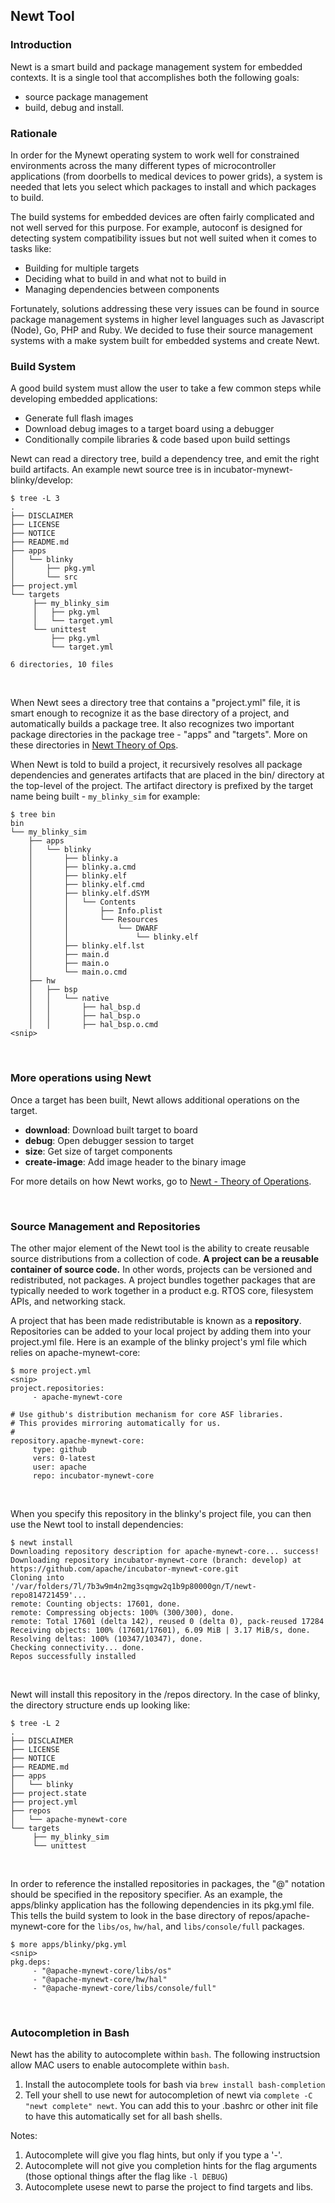 ## Newt Tool

### Introduction

Newt is a smart build and package management system for embedded contexts.  It is a single tool that accomplishes both the following goals:

* source package management 
* build, debug and install.

### Rationale

In order for the Mynewt operating system to work well for constrained environments across the many different types of microcontroller applications (from doorbells to medical devices to power grids), a system is needed that lets you select which packages to install and which packages to build.

The build systems for embedded devices are often fairly complicated and not well served for this purpose.  For example, autoconf is designed for detecting system compatibility issues but not well suited when it comes to tasks like:

* Building for multiple targets
* Deciding what to build in and what not to build in
* Managing dependencies between components

Fortunately, solutions addressing these very issues can be found in source package management systems in higher level languages such as Javascript 
(Node), Go, PHP and Ruby.  We decided to fuse their source management 
systems with a make system built for embedded systems and create Newt.

### Build System

A good build system must allow the user to take a few common steps while developing embedded applications:

* Generate full flash images
* Download debug images to a target board using a debugger
* Conditionally compile libraries & code based upon build settings

Newt can read a directory tree, build a dependency tree, and emit the right build artifacts.  An example newt source tree is in incubator-mynewt-blinky/develop:

```hl_lines="7 12"
$ tree -L 3 
.
├── DISCLAIMER
├── LICENSE
├── NOTICE
├── README.md
├── apps
│   └── blinky
│       ├── pkg.yml
│       └── src
├── project.yml
└── targets
     ├── my_blinky_sim
     │   ├── pkg.yml
     │   └── target.yml
     └── unittest
         ├── pkg.yml
         └── target.yml

6 directories, 10 files
```

<br>

When Newt sees a directory tree that contains a "project.yml" file, it is smart enough to recognize it as the base directory of a project, and 
automatically builds a package tree. It also recognizes two important package directories in the package tree - "apps" and "targets". More on these directories in [Newt Theory of Ops](newt_operation.md).


When Newt is told to build a project, it recursively resolves all package dependencies and generates artifacts that are placed in the bin/ directory at the top-level of the project. The artifact directory is prefixed by the target name being built - `my_blinky_sim` for example:

```
$ tree bin
bin
└── my_blinky_sim
    ├── apps
    │   └── blinky
    │       ├── blinky.a
    │       ├── blinky.a.cmd
    │       ├── blinky.elf
    │       ├── blinky.elf.cmd
    │       ├── blinky.elf.dSYM
    │       │   └── Contents
    │       │       ├── Info.plist
    │       │       └── Resources
    │       │           └── DWARF
    │       │               └── blinky.elf
    │       ├── blinky.elf.lst
    │       ├── main.d
    │       ├── main.o
    │       └── main.o.cmd
    ├── hw
    │   ├── bsp
    │   │   └── native
    │   │       ├── hal_bsp.d
    │   │       ├── hal_bsp.o
    │   │       ├── hal_bsp.o.cmd
<snip>
```

<br>

### More operations using Newt

Once a target has been built, Newt allows additional operations on the target.  

* **download**: Download built target to board
* **debug**: Open debugger session to target
* **size**: Get size of target components
* **create-image**: Add image header to the binary image

For more details on how Newt works, go to [Newt - Theory of Operations](newt_operation.md).

<br>

### Source Management and Repositories

The other major element of the Newt tool is the ability to create reusable source distributions from a collection of code. **A project can be a reusable container of source code.** In other words, projects can be versioned and redistributed, not packages. A project bundles together packages that are typically needed to work together in a product e.g. RTOS core, filesystem APIs, and networking stack.

A project that has been made redistributable is known as a **repository**. 
Repositories can be added to your local project by adding them into your project.yml file.  Here is an example of the blinky project's yml file which relies on apache-mynewt-core:

```
$ more project.yml
<snip>
project.repositories:
     - apache-mynewt-core
     
# Use github's distribution mechanism for core ASF libraries.
# This provides mirroring automatically for us.
#
repository.apache-mynewt-core:
     type: github
     vers: 0-latest
     user: apache
     repo: incubator-mynewt-core
```

<br>

When you specify this repository in the blinky's project file, you can then use the Newt tool to install dependencies:

```
$ newt install
Downloading repository description for apache-mynewt-core... success!
Downloading repository incubator-mynewt-core (branch: develop) at 
https://github.com/apache/incubator-mynewt-core.git
Cloning into 
'/var/folders/7l/7b3w9m4n2mg3sqmgw2q1b9p80000gn/T/newt-repo814721459'...
remote: Counting objects: 17601, done.
remote: Compressing objects: 100% (300/300), done.
remote: Total 17601 (delta 142), reused 0 (delta 0), pack-reused 17284
Receiving objects: 100% (17601/17601), 6.09 MiB | 3.17 MiB/s, done.
Resolving deltas: 100% (10347/10347), done.
Checking connectivity... done.
Repos successfully installed
```

<br>

Newt will install this repository in the <project>/repos directory.  In the case of blinky, the directory structure ends up looking like:

```
$ tree -L 2
.
├── DISCLAIMER
├── LICENSE
├── NOTICE
├── README.md
├── apps
│   └── blinky
├── project.state
├── project.yml
├── repos
│   └── apache-mynewt-core
└── targets
     ├── my_blinky_sim
     └── unittest
```

<br>

In order to reference the installed repositories in packages, the "@" notation should be specified in the repository specifier.  As an example, the apps/blinky application has the following dependencies in its pkg.yml file. This tells the build system to look in the base directory of repos/apache-mynewt-core for the `libs/os`, `hw/hal`, and `libs/console/full` packages.

```
$ more apps/blinky/pkg.yml
<snip>
pkg.deps:
     - "@apache-mynewt-core/libs/os"
     - "@apache-mynewt-core/hw/hal"
     - "@apache-mynewt-core/libs/console/full"
```

<br>


### Autocompletion in Bash

Newt has the ability to autocomplete within `bash`.  The following instructsion allow MAC users to enable autocomplete within `bash`.

1. Install the autocomplete tools for bash via `brew install bash-completion`
2. Tell your shell to use newt for autocompletion of newt via `complete -C "newt complete" newt`.  You can add this to your .bashrc or other init file to have this automatically set for all bash shells.

Notes:

1. Autocomplete will give you flag hints, but only if you type a '-'.  
2. Autocomplete will not give you completion hints for the flag arguments (those optional things after the flag like `-l DEBUG`)
3. Autocomplete usese newt to parse the project to find targets and libs.







